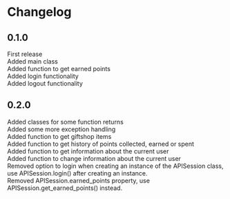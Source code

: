 # Changelog

## 0.1.0
First release <br>
Added main class <br>
Added function to get earned points <br>
Added login functionality <br>
Added logout functionality

## 0.2.0
Added classes for some function returns <br>
Added some more exception handling <br>
Added function to get giftshop items <br>
Added function to get history of points collected, earned or spent <br>
Added function to get information about the current user <br>
Added function to change information about the current user <br>
Removed option to login when creating an instance of the APISession class, use APISession.login() after creating an instance. <br>
Removed APISession.earned_points property, use APISession.get_earned_points() instead.